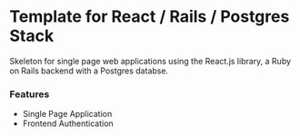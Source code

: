 # Template for React / Rails / Postgres Stack
Skeleton for single page web applications using the React.js library, a Ruby on Rails backend with a Postgres databse.

### Features
- Single Page Application
- Frontend Authentication
